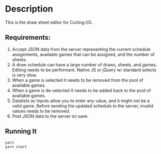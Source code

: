 # Description

This is the draw sheet editor for Curling I/O.

## Requirements:

1. Accept JSON data from the server representing the current schedule assignments, available games that can be assigned, and the number of sheets.
2. A draw schedule can have a large number of draws, sheets, and games. Editing needs to be performant. Native JS or jQuery w/ standard selects is very slow.
3. When a game is selected it needs to be removed from the pool of available games.
4. When a game is de-selected it needs to be added back to the pool of available games.
5. Datalists w/ inputs allow you to enter any value, and it might not be a valid game. Before sending the updated schedule to the server, invalid values needs to be removed.
6. Post JSON data to the server on save.

## Running It

```
yarn
yarn start
```
